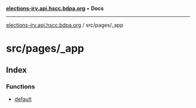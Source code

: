 [**elections-irv.api.hscc.bdpa.org**](../../../README.md) • **Docs**

***

[elections-irv.api.hscc.bdpa.org](../../../README.md) / src/pages/\_app

# src/pages/\_app

## Index

### Functions

- [default](functions/default.md)
